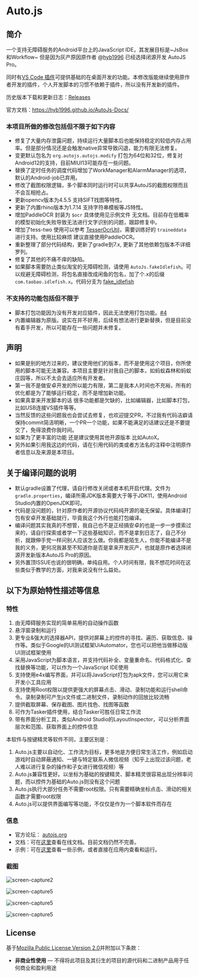 # Auto.js
## 简介
一个支持无障碍服务的Android平台上的JavaScript IDE，其发展目标是~JsBox和Workflow~ 但是因为灰产原因原作者 @[hyb1996](https://github.com/hyb1996) 已经选择闭源开发 AutoJS Pro。

同时有[VS Code 插件](https://github.com/hyb1996/Auto.js-VSCode-Extension)可提供基础的在桌面开发的功能。本修改版能继续使用原作者开发的插件，个人开发脚本的习惯不依赖于插件，所以没有开发新的插件。

历史版本下载和更新日志：[Releases](https://github.com/TonyJiangWJ/Auto.js/releases)

官方文档：https://hyb1996.github.io/AutoJs-Docs/

### 本项目所做的修改包括但不限于如下内容

- 修复了大量内存泄露问题，持续运行大量脚本后也能保持稳定的较低内存占用率。但是部分情况还是会触发native异常导致闪退，能力有限无法修复。
- 变更默认包名为 `org.autojs.autojs.modify` 打包为64位和32位，修复对Android12的支持，目前MIUI13可能存在一些问题。
- 替换了定时任务的调度代码增加了WorkManager和AlarmManager的选项，默认的Android-job已弃用。
- 修改了截图权限逻辑，多个脚本同时运行时可以共享AutoJS的截图权限而且不会互相抢占。
- 更新opencv版本为4.5.5 支持SIFT找图等特性。
- 更新了内置rhino版本为1.7.14 支持字符串模板等JS特性。
- 增加PaddleOCR 封装为 `$ocr` 具体使用见示例文件 无文档。目前存在低概率的模型初始化失败导致无法进行文字识别的问题，跟踪修复中。
- 增加了tess-two 使用可以参考 [TesserOcrUtil](https://github.com/TonyJiangWJ/AutoScriptBase/blob/master/lib/prototype/TesserOcrUtil.js)，需要训练好的 `traineddata` 进行支持。使用比较麻烦 建议直接使用PaddleOCR。
- 重新整理了部分代码结构，更新了gradle到7.x, 更新了其他依赖包版本不详细罗列。
- 修复了其他的不痛不痒的缺陷。
- 如果脚本需要防止类似淘宝的无障碍检测，请使用 `AutoJs.fakeIdlefish`。可以规避无障碍检测，将包名直接改成闲鱼的包名，加了个.x的后缀 `com.taobao.idlefish.x`。代码分支为 [fake_idlefish](https://github.com/TonyJiangWJ/Auto.js/tree/fake_idlefish)

### 不支持的功能包括但不限于

- 脚本打包功能因为没有开发对应插件，因此无法使用打包功能。[#4](https://github.com/TonyJiangWJ/Auto.js/issues/4)
- 内置编辑器为原版。说实在并不好用，后续有想法进行更新替换，但是目前没有着手开发，所以可能存在一些问题并未修复。

## 声明

- 如果是别的地方过来的，建议使用他们的版本，而不是使用这个项目，你所使用的脚本可能无法兼容。本项目主要是针对我自己的脚本，如蚂蚁森林和蚂蚁庄园等，所以不太会去适应所有开发者。
- 第一我不是做安卓开发的所以能力有限，第二是我本人时间也不充裕，所有的优化都是为了能够运行稳定，而不是增加新功能。
- 如果真拿来开发脚本的话 很多功能都是欠缺的，比如编辑器，比如脚本打包，比如USB连接VS插件等等。
- 当然反馈的这些问题我也会尝试去修复，也欢迎提交PR，不过我有代码洁癖请保持commit简洁明晰，一个PR一个功能，如果不能满足的话建议还是不要提交了，免得浪费你我时间。
- 如果为了更丰富的功能 还是建议使用其他开源版本 比如AutoX。
- 另外如果引用我这边的代码，请在引用代码的类或者方法名的注释中注明原作者信息以及来源是本项目。

## 关于编译问题的说明

- 默认gradle设置了代理，请自行修改关闭或者本机开启代理。文件为 `gradle.properties`，编译所需JDK版本需要大于等于JDK11，使用Android Studio内置的OpenJDK即可。
- 代码是没问题的，针对原作者的开源协议代码纯开源的毫无保留。具体编译打包有安卓开发基础就行，毕竟我这个外行也能打包编译。
- 编译问题其实我真的不想管，我自己也不是正经搞安卓的也是一步一步摸索过来的，请自行探索或者学一下这些基础知识，而不是拿到日志了，自己不分析，就跟伸手党一样问别人应该怎么做。你我都是陌生人，你能不能编译不是我的义务，更何况我甚至不知道你是否是拿来开发灰产，也就是原作者选择闭源开发新版本AutoJS Pro的原因。
- 另外置顶ISSUE也说的很明确，单纯自用。个人时间有限，我不想花时间在这些类似于教学的方面，对我来说没有什么益处。

## 以下为原始特性描述等信息

### 特性
1. 由无障碍服务实现的简单易用的自动操作函数
2. 悬浮窗录制和运行
3. 更专业&强大的选择器API，提供对屏幕上的控件的寻找、遍历、获取信息、操作等。类似于Google的UI测试框架UiAutomator，您也可以把他当做移动版UI测试框架使用
4. 采用JavaScript为脚本语言，并支持代码补全、变量重命名、代码格式化、查找替换等功能，可以作为一个JavaScript IDE使用
5. 支持使用e4x编写界面，并可以将JavaScript打包为apk文件，您可以用它来开发小工具应用
6. 支持使用Root权限以提供更强大的屏幕点击、滑动、录制功能和运行shell命令。录制录制可产生js文件或二进制文件，录制动作的回放比较流畅
7. 提供截取屏幕、保存截图、图片找色、找图等函数
8. 可作为Tasker插件使用，结合Tasker可胜任日常工作流
9. 带有界面分析工具，类似Android Studio的LayoutInspector，可以分析界面层次和范围、获取界面上的控件信息

本软件与按键精灵等软件不同，主要区别是：
1. Auto.js主要以自动化、工作流为目标，更多地是方便日常生活工作，例如启动游戏时自动屏蔽通知、一键与特定联系人微信视频（知乎上出现过该问题，老人难以进行复杂的操作和子女进行微信视频）等
2. Auto.js兼容性更好。以坐标为基础的按键精灵、脚本精灵很容易出现分辨率问题，而以控件为基础的Auto.js则没有这个问题
3. Auto.js执行大部分任务不需要root权限。只有需要精确坐标点击、滑动的相关函数才需要root权限
4. Auto.js可以提供界面编写等功能，不仅仅是作为一个脚本软件而存在


### 信息
* 官方论坛： [autojs.org](http://www.autojs.org)
* 文档：可在[这里](https://hyb1996.github.io/AutoJs-Docs/)查看在线文档。目前文档仍然不完善。
* 示例：可在[这里](https://github.com/hyb1996/NoRootScriptDroid/tree/master/app/src/main/assets/sample)查看一些示例，或者直接在应用内查看和运行。

### 截图

![screen-capture2](https://raw.githubusercontent.com/hyb1996/NoRootScriptDroid/master/screen-captures/ss02.png)

![screen-capture5](https://raw.githubusercontent.com/hyb1996/NoRootScriptDroid/master/screen-captures/ss05.png)

![screen-capture5](https://raw.githubusercontent.com/hyb1996/NoRootScriptDroid/master/screen-captures/ss07.png)

![screen-capture5](https://raw.githubusercontent.com/hyb1996/NoRootScriptDroid/master/screen-captures/ss08.png)

## License
基于[Mozilla Public License Version 2.0](https://github.com/hyb1996/NoRootScriptDroid/blob/master/LICENSE.md)并附加以下条款：
* **非商业性使用** — 不得将此项目及其衍生的项目的源代码和二进制产品用于任何商业和盈利用途
